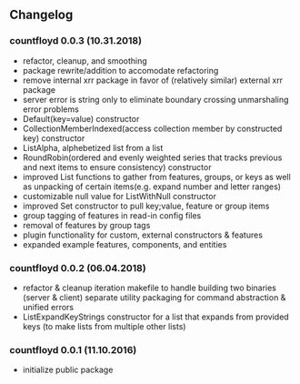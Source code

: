 ## Changelog


### countfloyd 0.0.3 (10.31.2018)

- refactor, cleanup, and smoothing
- package rewrite/addition to accomodate refactoring
- remove internal xrr package in favor of (relatively similar) external xrr package
- server error is string only to eliminate boundary crossing unmarshaling error problems
- Default(key=value) constructor
- CollectionMemberIndexed(access collection member by constructed key) constructor
- ListAlpha, alphebetized list from a list
- RoundRobin(ordered and evenly weighted series that tracks previous and next items to ensure consistency) constructor
- improved List functions to gather from features, groups, or keys as well as unpacking of certain items(e.g. expand number and letter ranges)
- customizable null value for ListWithNull constructor
- improved Set constructor to pull key;value, feature or group items
- group tagging of features in read-in config files
- removal of features by group tags
- plugin functionality for custom, external constructors & features
- expanded example features, components, and entities


### countfloyd 0.0.2 (06.04.2018)

- refactor & cleanup iteration makefile to handle building two binaries (server & client) separate utility packaging for command abstraction & unified errors
- ListExpandKeyStrings constructor for a list that expands from provided keys (to make lists from multiple other lists) 


### countfloyd 0.0.1 (11.10.2016)

- initialize public package 
